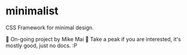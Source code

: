 # minimalist
CSS Framework for minimal design.

🚧 On-going project by Mike Mai 🚧
Take a peak if you are interested, it's mostly good, just no docs. :P
